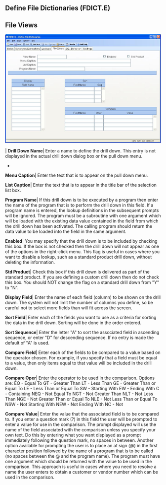 ## Define File Dictionaries (FDICT.E)
<PageHeader />

## File Views

![](./FDICT-E-4.jpg)

| **Drill Down Name**|  Enter a name to define the drill down. This entry is
not displayed in the actual drill down dialog box or the pull down menu.

-  
**Menu Caption**|  Enter the text that is to appear on the pull down menu.

**List Caption**|  Enter the text that is to appear in the title bar of the
selection list box.

**Program Name**|  If this drill down is to be executed by a program then
enter the name of the program that is to perform the drill down in this field.
If a program name is entered, the lookup definitions in the subsequent prompts
will be ignored. The program must be a subroutine with one argument which will
be loaded with the existing data value contained in the field from which the
drill down has been activated. The calling program should return the data
value to be loaded into the field in the same argument.

**Enabled**|  You may specify that the drill down is to be included by
checking this box. If the box is not checked then the drill down will not
appear as one of the options in the right-click menu. This flag is useful in
cases where you want to disable a lookup, such as a standard product drill
down, without deleting the information.

**Std Product**|  Check this box if this drill down is delivered as part of
the standard product. If you are defining a custom drill down then do not
check this box. You should NOT change the flag on a standard drill down from
"Y" to "N".

**Display Field**|  Enter the name of each field (column) to be shown on the
drill down. The system will not limit the number of columns you define, so be
careful not to select more fields than will fit across the screen.

**Sort Field**|  Enter each of the fields you want to use as a criteria for
sorting the data in the drill down. Sorting will be done in the order entered.

**Sort Sequence**|  Enter the letter "A" to sort the associated field in
ascending sequence, or enter "D" for descending sequence. If no entry is made
the default of "A" is used.

**Compare Field**|  Enter each of the fields to be compared to a value based
on the operator chosen. For example, if you specify that a field must be equal
to a value, then only items equal to that value will be included in the drill
down.

**Compare Oper**|  Enter the operator to be used in the comparison. Options
are:
EQ - Equal To
GT - Greater Than
LT - Less Than
GE - Greater Than or Equal To
LE - Less Than or Equal To
SW - Starting With
EW - Ending With
C - Containing
NEQ - Not Equal To
NGT - Not Greater Than
NLT - Not Less Than
NGE - Not Greater Than or Equal To
NLE - Not Less Than or Equal To
NSW - Not Starting With
NEW - Not Ending With
NC - Not

**Compare Value**|  Enter the value that the associated field is to be
compared to. If you enter a question mark
(?) in this field the user will be prompted to enter a value for use in the
comparison. The prompt displayed will use the name of the field associated
with the comparison unless you specify your own text. Do this by entering what
you want displayed as a prompt immediately following the question mark, no
spaces in between. Another option available for prompting the user is to place
an at sign (@) in the first character position followed by the name of a
program that is to be called (no spaces between the @ and the program name).
The program must have one argument which should be returned with the value to
be used in the comparison. This approach is useful in cases where you need to
resolve a name the user enters to obtain a customer or vendor number which can
be used in the comparison.


<badge text= "Version 8.10.57 " vertical="middle" />

<PageFooter />
